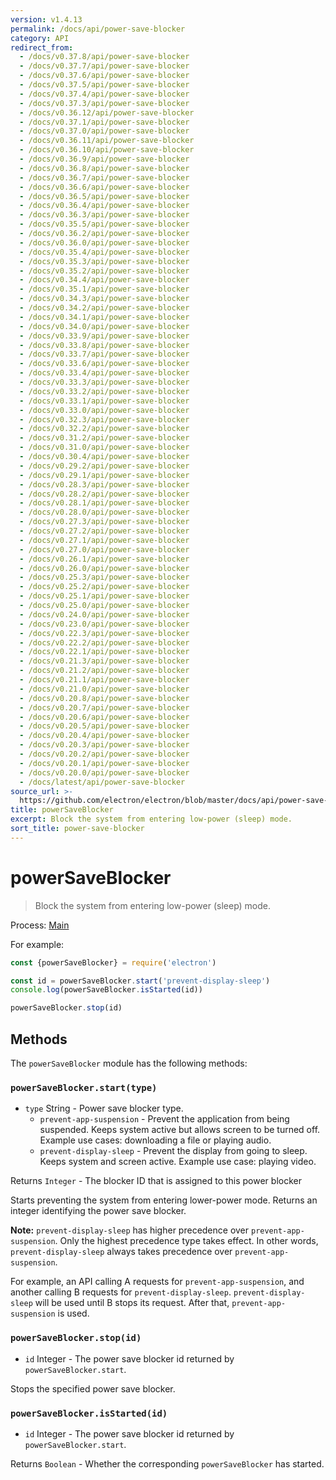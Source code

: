 ```yaml
---
version: v1.4.13
permalink: /docs/api/power-save-blocker
category: API
redirect_from:
  - /docs/v0.37.8/api/power-save-blocker
  - /docs/v0.37.7/api/power-save-blocker
  - /docs/v0.37.6/api/power-save-blocker
  - /docs/v0.37.5/api/power-save-blocker
  - /docs/v0.37.4/api/power-save-blocker
  - /docs/v0.37.3/api/power-save-blocker
  - /docs/v0.36.12/api/power-save-blocker
  - /docs/v0.37.1/api/power-save-blocker
  - /docs/v0.37.0/api/power-save-blocker
  - /docs/v0.36.11/api/power-save-blocker
  - /docs/v0.36.10/api/power-save-blocker
  - /docs/v0.36.9/api/power-save-blocker
  - /docs/v0.36.8/api/power-save-blocker
  - /docs/v0.36.7/api/power-save-blocker
  - /docs/v0.36.6/api/power-save-blocker
  - /docs/v0.36.5/api/power-save-blocker
  - /docs/v0.36.4/api/power-save-blocker
  - /docs/v0.36.3/api/power-save-blocker
  - /docs/v0.35.5/api/power-save-blocker
  - /docs/v0.36.2/api/power-save-blocker
  - /docs/v0.36.0/api/power-save-blocker
  - /docs/v0.35.4/api/power-save-blocker
  - /docs/v0.35.3/api/power-save-blocker
  - /docs/v0.35.2/api/power-save-blocker
  - /docs/v0.34.4/api/power-save-blocker
  - /docs/v0.35.1/api/power-save-blocker
  - /docs/v0.34.3/api/power-save-blocker
  - /docs/v0.34.2/api/power-save-blocker
  - /docs/v0.34.1/api/power-save-blocker
  - /docs/v0.34.0/api/power-save-blocker
  - /docs/v0.33.9/api/power-save-blocker
  - /docs/v0.33.8/api/power-save-blocker
  - /docs/v0.33.7/api/power-save-blocker
  - /docs/v0.33.6/api/power-save-blocker
  - /docs/v0.33.4/api/power-save-blocker
  - /docs/v0.33.3/api/power-save-blocker
  - /docs/v0.33.2/api/power-save-blocker
  - /docs/v0.33.1/api/power-save-blocker
  - /docs/v0.33.0/api/power-save-blocker
  - /docs/v0.32.3/api/power-save-blocker
  - /docs/v0.32.2/api/power-save-blocker
  - /docs/v0.31.2/api/power-save-blocker
  - /docs/v0.31.0/api/power-save-blocker
  - /docs/v0.30.4/api/power-save-blocker
  - /docs/v0.29.2/api/power-save-blocker
  - /docs/v0.29.1/api/power-save-blocker
  - /docs/v0.28.3/api/power-save-blocker
  - /docs/v0.28.2/api/power-save-blocker
  - /docs/v0.28.1/api/power-save-blocker
  - /docs/v0.28.0/api/power-save-blocker
  - /docs/v0.27.3/api/power-save-blocker
  - /docs/v0.27.2/api/power-save-blocker
  - /docs/v0.27.1/api/power-save-blocker
  - /docs/v0.27.0/api/power-save-blocker
  - /docs/v0.26.1/api/power-save-blocker
  - /docs/v0.26.0/api/power-save-blocker
  - /docs/v0.25.3/api/power-save-blocker
  - /docs/v0.25.2/api/power-save-blocker
  - /docs/v0.25.1/api/power-save-blocker
  - /docs/v0.25.0/api/power-save-blocker
  - /docs/v0.24.0/api/power-save-blocker
  - /docs/v0.23.0/api/power-save-blocker
  - /docs/v0.22.3/api/power-save-blocker
  - /docs/v0.22.2/api/power-save-blocker
  - /docs/v0.22.1/api/power-save-blocker
  - /docs/v0.21.3/api/power-save-blocker
  - /docs/v0.21.2/api/power-save-blocker
  - /docs/v0.21.1/api/power-save-blocker
  - /docs/v0.21.0/api/power-save-blocker
  - /docs/v0.20.8/api/power-save-blocker
  - /docs/v0.20.7/api/power-save-blocker
  - /docs/v0.20.6/api/power-save-blocker
  - /docs/v0.20.5/api/power-save-blocker
  - /docs/v0.20.4/api/power-save-blocker
  - /docs/v0.20.3/api/power-save-blocker
  - /docs/v0.20.2/api/power-save-blocker
  - /docs/v0.20.1/api/power-save-blocker
  - /docs/v0.20.0/api/power-save-blocker
  - /docs/latest/api/power-save-blocker
source_url: >-
  https://github.com/electron/electron/blob/master/docs/api/power-save-blocker.md
title: powerSaveBlocker
excerpt: Block the system from entering low-power (sleep) mode.
sort_title: power-save-blocker
---
```

# powerSaveBlocker

> Block the system from entering low-power (sleep) mode.

Process: [Main]({{site.baseurl}}/docs/tutorial/quick-start#main-process)

For example:

```javascript
const {powerSaveBlocker} = require('electron')

const id = powerSaveBlocker.start('prevent-display-sleep')
console.log(powerSaveBlocker.isStarted(id))

powerSaveBlocker.stop(id)
```

## Methods

The `powerSaveBlocker` module has the following methods:

### `powerSaveBlocker.start(type)`

*   `type` String - Power save blocker type.
    *   `prevent-app-suspension` - Prevent the application from being suspended. Keeps system active but allows screen to be turned off. Example use cases: downloading a file or playing audio.
    *   `prevent-display-sleep` - Prevent the display from going to sleep. Keeps system and screen active. Example use case: playing video.

Returns `Integer` - The blocker ID that is assigned to this power blocker

Starts preventing the system from entering lower-power mode. Returns an integer identifying the power save blocker.

**Note:** `prevent-display-sleep` has higher precedence over `prevent-app-suspension`. Only the highest precedence type takes effect. In other words, `prevent-display-sleep` always takes precedence over `prevent-app-suspension`.

For example, an API calling A requests for `prevent-app-suspension`, and another calling B requests for `prevent-display-sleep`. `prevent-display-sleep` will be used until B stops its request. After that, `prevent-app-suspension` is used.

### `powerSaveBlocker.stop(id)`

*   `id` Integer - The power save blocker id returned by `powerSaveBlocker.start`.

Stops the specified power save blocker.

### `powerSaveBlocker.isStarted(id)`

*   `id` Integer - The power save blocker id returned by `powerSaveBlocker.start`.

Returns `Boolean` - Whether the corresponding `powerSaveBlocker` has started.
